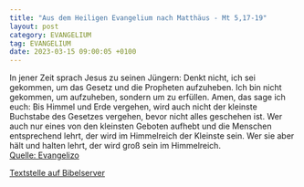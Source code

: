 ```yaml
---
title: "Aus dem Heiligen Evangelium nach Matthäus - Mt 5,17-19"
layout: post
category: EVANGELIUM
tag: EVANGELIUM
date: 2023-03-15 09:00:05 +0100
---
```

In jener Zeit sprach Jesus zu seinen Jüngern: Denkt nicht, ich sei gekommen, um das Gesetz und die Propheten aufzuheben. Ich bin nicht gekommen, um aufzuheben, sondern um zu erfüllen.
Amen, das sage ich euch: Bis Himmel und Erde vergehen, wird auch nicht der kleinste Buchstabe des Gesetzes vergehen, bevor nicht alles geschehen ist.<!--more-->
Wer auch nur eines von den kleinsten Geboten aufhebt und die Menschen entsprechend lehrt, der wird im Himmelreich der Kleinste sein. Wer sie aber hält und halten lehrt, der wird groß sein im Himmelreich.<br>
[Quelle: Evangelizo](https://evangeliumtagfuertag.org/DE/gospel)

[Textstelle auf Bibelserver](https://www.bibleserver.com/EU/Matthäus5,17-19)
